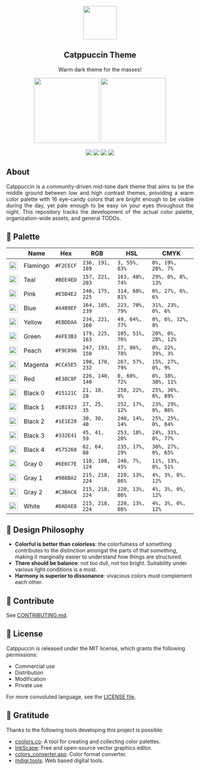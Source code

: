 <p align="center">
  <img src="https://raw.githubusercontent.com/catppuccin/catppuccin/dev/assets/logos/logos/500x500_circle.png" width="90" />
  <h2 align="center">Catppuccin Theme</h2>
</p>
<p align="center">Warm dark theme for the masses!</p>

<p align="center">
  <img src="https://raw.githubusercontent.com/catppuccin/catppuccin/dev/assets/palette/morning.png" width="175" />
  <img src="https://raw.githubusercontent.com/catppuccin/catppuccin/dev/assets/palette/night.png" width="175" />
</p>

<p align="center">
    <a href="https://github.com/catppuccin/catppuccin/stargazers"><img src="https://img.shields.io/github/stars/catppuccin/catppuccin?colorA=1e1e28&colorB=a4b9ef&style=for-the-badge&logo=starship style=for-the-badge"></a>
    <a href="https://github.com/catppuccin/catppuccin/releases/latest"><img src="https://img.shields.io/github/release/catppuccin/catppuccin.svg?&style=for-the-badge&label=Release&logo=github&logoColor=eceff4&colorA=1e1e28&colorB=f0afe1"/></a>
    <a href="https://github.com/catppuccin/catppuccin/issues"><img src="https://img.shields.io/github/issues/catppuccin/catppuccin?colorA=1e1e28&colorB=f7c196&style=for-the-badge"></a>
    <a href="https://discord.gg/r6Mdz5dpFc"><img src="https://img.shields.io/discord/907385605422448742?colorA=1e1e28&colorB=c6aae8&label=Discord&logo=discord&logoColor=white&style=for-the-badge"></a>
</p>

## About

<div style="text-align: justify">
Catppuccin is a community-driven mid-tone dark theme that aims to be the middle ground between low and high contrast themes, providing a warm color palette with 16 eye-candy colors that are bright enough to be visible during the day, yet pale enough to be easy on your eyes throughout the night. This repository tracks the development of the actual color palette, organization-wide assets, and general TODOs.
</div>

## 🎨 Palette

|                                                                                                                                     | Name     | Hex       | RGB             | HSL             | CMYK                |
| ----------------------------------------------------------------------------------------------------------------------------------- | -------- | --------- | --------------- | --------------- | ------------------- |
| <img src="https://raw.githubusercontent.com/catppuccin/catppuccin/dev/assets/palette/circles/flamingo.png" height="23" width="23"/> | Flamingo | `#F2CECF` | `236, 191, 189` | `3, 55%, 83%`   | `0%, 19%, 20%, 7%`  |
| <img src="https://raw.githubusercontent.com/catppuccin/catppuccin/dev/assets/palette/circles/cyan.png" height="23" width="23"/>     | Teal     | `#BEE4ED` | `157, 221, 203` | `163, 48%, 74%` | `29%, 0%, 8%, 13%`  |
| <img src="https://raw.githubusercontent.com/catppuccin/catppuccin/dev/assets/palette/circles/pink.png" height="23" width="23"/>     | Pink     | `#E5B4E2` | `240, 175, 225` | `314, 68%, 81%` | `0%, 27%, 6%, 6%`   |
| <img src="https://raw.githubusercontent.com/catppuccin/catppuccin/dev/assets/palette/circles/blue.png" height="23" width="23"/>     | Blue     | `#A4B9EF` | `164, 185, 239` | `223, 70%, 79%` | `31%, 23%, 0%, 6%`  |
| <img src="https://raw.githubusercontent.com/catppuccin/catppuccin/dev/assets/palette/circles/yellow.png" height="23" width="23"/>   | Yellow   | `#EBDDAA` | `234, 221, 160` | `49, 64%, 77%`  | `0%, 6%, 32%, 8%`   |
| <img src="https://raw.githubusercontent.com/catppuccin/catppuccin/dev/assets/palette/circles/green.png" height="23" width="23"/>    | Green    | `#AFE3B3` | `179, 225, 163` | `105, 51%, 76%` | `20%, 0%, 28%, 12%` |
| <img src="https://raw.githubusercontent.com/catppuccin/catppuccin/dev/assets/palette/circles/peach.png" height="23" width="23"/>    | Peach    | `#F9C096` | `247, 193, 150` | `27, 86%, 78%`  | `0%, 22%, 39%, 3%`  |
| <img src="https://raw.githubusercontent.com/catppuccin/catppuccin/dev/assets/palette/circles/magenta.png" height="23" width="23"/>  | Magenta  | `#CCA5E5` | `198, 170, 232` | `267, 57%, 79%` | `15%, 27%, 0%, 9%`  |
| <img src="https://raw.githubusercontent.com/catppuccin/catppuccin/dev/assets/palette/circles/red.png" height="23" width="23"/>      | Red      | `#E38C8F` | `226, 140, 140` | `0, 60%, 72%`   | `0%, 38%, 38%, 11%` |
| <img src="https://raw.githubusercontent.com/catppuccin/catppuccin/dev/assets/palette/circles/bkg1.png" height="23" width="23"/>     | Black 0  | `#15121C` | `21, 18, 28`    | `258, 22%, 9%`  | `25%, 36%, 0%, 89%` |
| <img src="https://raw.githubusercontent.com/catppuccin/catppuccin/dev/assets/palette/circles/bkg2.png" height="23" width="23"/>     | Black 1  | `#1B1923` | `27, 25, 35`    | `252, 17%, 12%` | `23%, 29%, 0%, 86%` |
| <img src="https://raw.githubusercontent.com/catppuccin/catppuccin/dev/assets/palette/circles/bkg3.png" height="23" width="23"/>     | Black 2  | `#1E1E28` | `30, 30, 40`    | `240, 14%, 14%` | `25%, 25%, 0%, 84%` |
| <img src="https://raw.githubusercontent.com/catppuccin/catppuccin/dev/assets/palette/circles/bkg4.png" height="23" width="23"/>     | Black 3  | `#332E41` | `45, 41, 59`    | `253, 18%, 20%` | `24%, 31%, 0%, 77%` |
| <img src="https://raw.githubusercontent.com/catppuccin/catppuccin/dev/assets/palette/circles/bkg5.png" height="23" width="23"/>     | Black 4  | `#575268` | `62, 64, 88`    | `235, 17%, 29%` | `30%, 27%, 0%, 65%` |
| <img src="https://raw.githubusercontent.com/catppuccin/catppuccin/dev/assets/palette/circles/gray.png" height="23" width="23"/>     | Gray 0   | `#6E6C7E` | `110, 108, 124` | `248, 7%, 45%`  | `11%, 13%, 0%, 51%` |
| <img src="https://raw.githubusercontent.com/catppuccin/catppuccin/dev/assets/palette/circles/white.png" height="23" width="23"/>    | Gray 1   | `#988BA2` | `215, 218, 224` | `220, 13%, 86%` | `4%, 3%, 0%, 12%`   |
| <img src="https://raw.githubusercontent.com/catppuccin/catppuccin/dev/assets/palette/circles/white.png" height="23" width="23"/>    | Gray 2   | `#C3BAC6` | `215, 218, 224` | `220, 13%, 86%` | `4%, 3%, 0%, 12%`   |
| <img src="https://raw.githubusercontent.com/catppuccin/catppuccin/dev/assets/palette/circles/white.png" height="23" width="23"/>    | White    | `#DADAE8` | `215, 218, 224` | `220, 13%, 86%` | `4%, 3%, 0%, 12%`   |

## 🧠 Design Philosophy

-   **Colorful is better than colorless**: the colorfulness of something contributes to the distinction amongst the parts of that _something_, making it marginally easier to understand how things are structured.
-   **There should be balance**: not too dull, not too bright. Suitability under various light conditions is a most.
-   **Harmony is superior to dissonance**: vivacious colors must complement each other.

## 👐 Contribute

See [CONTRIBUTING.md](https://github.com/catppuccin/catppuccin/blob/dev/CONTRIBUTING.md).

## 📜 License

Catppuccin is released under the MIT license, which grants the following permissions:

-   Commercial use
-   Distribution
-   Modification
-   Private use

For more convoluted language, see the [LICENSE file](https://github.com/catppuccin/catppuccin/blob/main/LICENSE.md).

## 💝 Gratitude

Thanks to the following tools developing this project is possible:

-   [coolors.co](https://coolors.co/): A tool for creating and collecting color palettes.
-   [InkScape](https://inkscape.org/): Free and open-source vector graphics editor.
-   [colors_converter.asp](https://www.w3schools.com/colors/colors_converter.asp): Color format converter.
-   [mdigi.tools](https://mdigi.tools/): Web based digital tools.
